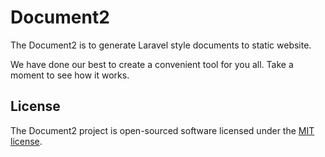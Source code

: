 # Document2

The Document2 is to generate Laravel style documents to static website.

We have done our best to create a convenient tool for you all. Take a moment to see how it works.

## License

The Document2 project is open-sourced software licensed under the [MIT license](LICENSE.md).
